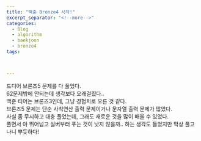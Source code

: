 ```yaml
---
title: "백준 Bronze4 시작!"
excerpt_separator: "<!--more-->"
categories:
  - Blog
  - algorithm
  - baekjoon
  - bronze4
tags:



---
```


드디어 브론즈5 문제를 다 풀었다.  
62문제밖에 안되는데 생각보다 오래걸렸다..  
백준 티어는 브론즈3인데, 그냥 경험치로 오른 것 같다.  
브론즈5 문제는 단순 사칙연산 출력 문제이거나 문자열 출력 문제가 많았다.  
사실 좀 무시하고 대충 풀었는데, 그래도 새로운 것을 많이 배울 수 있었다.  
풀면서 아 뛰어넘고 실버부터 푸는 것이 낫지 않을까.. 하는 생각도 들었지만 막상 풀고나니 뿌듯하다!    

